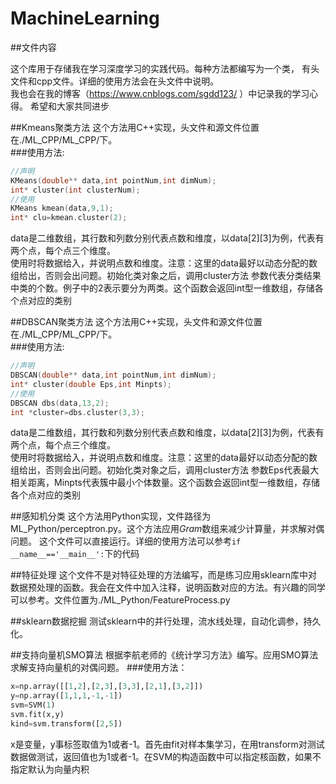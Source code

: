 # MachineLearning

##文件内容

这个库用于存储我在学习深度学习的实践代码。每种方法都编写为一个类，
有头文件和cpp文件。详细的使用方法会在头文件中说明。<br>
我也会在我的博客（https://www.cnblogs.com/sgdd123/ ）中记录我的学习心得。
希望和大家共同进步

##Kmeans聚类方法
这个方法用C++实现，头文件和源文件位置在./ML_CPP/ML_CPP/下。<br>
###使用方法:
```cpp
//声明
KMeans(double** data,int pointNum,int dimNum);
int* cluster(int clusterNum);
//使用
KMeans kmean(data,9,1);
int* clu=kmean.cluster(2);
```
data是二维数组，其行数和列数分别代表点数和维度，以data[2][3]为例，代表有两个点，每个点三个维度。<br>
使用时将数据给入，并说明点数和维度。注意：这里的data最好以动态分配的数组给出，否则会出问题。初始化类对象之后，调用cluster方法
参数代表分类结果中类的个数。例子中的2表示要分为两类。这个函数会返回int型一维数组，存储各个点对应的类别

##DBSCAN聚类方法
这个方法用C++实现，头文件和源文件位置在./ML_CPP/ML_CPP/下。<br>
###使用方法:
```cpp
//声明
DBSCAN(double** data,int pointNum,int dimNum);
int* cluster(double Eps,int Minpts);
//使用
DBSCAN dbs(data,13,2);
int *cluster=dbs.cluster(3,3);
```
data是二维数组，其行数和列数分别代表点数和维度，以data[2][3]为例，代表有两个点，每个点三个维度。<br>
使用时将数据给入，并说明点数和维度。注意：这里的data最好以动态分配的数组给出，否则会出问题。初始化类对象之后，调用cluster方法
参数Eps代表最大相关距离，Minpts代表簇中最小个体数量。这个函数会返回int型一维数组，存储各个点对应的类别

##感知机分类
这个方法用Python实现，文件路径为ML_Python/perceptron.py。这个方法应用*Gram*数组来减少计算量，并求解对偶问题。
这个文件可以直接运行。详细的使用方法可以参考`if __name__=='__main__':`下的代码

##特征处理
这个文件不是对特征处理的方法编写，而是练习应用sklearn库中对数据预处理的函数。我会在文件中加入注释，说明函数对应的方法。有兴趣的同学可以参考。文件位置为./ML_Python/FeatureProcess.py

##sklearn数据挖掘
测试sklearn中的并行处理，流水线处理，自动化调参，持久化。

##支持向量机SMO算法
根据李航老师的《统计学习方法》编写。应用SMO算法求解支持向量机的对偶问题。
###使用方法：
``` python
x=np.array([[1,2],[2,3],[3,3],[2,1],[3,2]])
y=np.array([1,1,1,-1,-1])
svm=SVM(1)
svm.fit(x,y)
kind=svm.transform([2,5])
```
x是变量，y事标签取值为1或者-1。首先由fit对样本集学习，在用transform对测试数据做测试，返回值也为1或者-1。在SVM的构造函数中可以指定核函数，如果不指定默认为向量内积